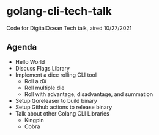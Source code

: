 # golang-cli-tech-talk
Code for DigitalOcean Tech talk, aired 10/27/2021


## Agenda
* Hello World
* Discuss Flags Library
* Implement a dice rolling CLI tool 
    * Roll a dX
    * Roll multiple die
    * Roll with advantage, disadvantage, and summation
* Setup Goreleaser to build binary
* Setup Github actions to release binary
* Talk about other Golang CLI Libraries
    * Kingpin
    * Cobra